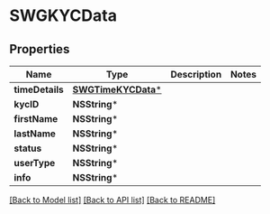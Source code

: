 # SWGKYCData

## Properties
Name | Type | Description | Notes
------------ | ------------- | ------------- | -------------
**timeDetails** | [**SWGTimeKYCData***](SWGTimeKYCData.md) |  | 
**kycID** | **NSString*** |  | 
**firstName** | **NSString*** |  | 
**lastName** | **NSString*** |  | 
**status** | **NSString*** |  | 
**userType** | **NSString*** |  | 
**info** | **NSString*** |  | 

[[Back to Model list]](../README.md#documentation-for-models) [[Back to API list]](../README.md#documentation-for-api-endpoints) [[Back to README]](../README.md)


